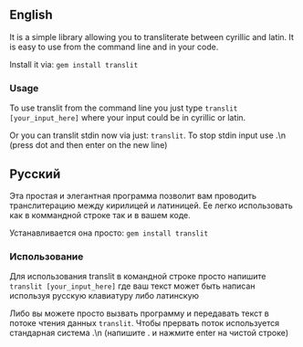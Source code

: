 ## English ##

It is a simple library allowing you to transliterate between cyrillic and latin. It is easy to use from the command line and in your code.

Install it via: <code>gem install translit</code>

### Usage ###

To use translit from the command line you just type <code>translit [your_input_here]</code> where your input could be in cyrillic or latin.

Or you can translit stdin now via just: <code>translit</code>. To stop stdin input use .\n (press dot and then enter on the new line)

## Русский ##

Эта простая и элегантная программа позволит вам проводить транслитерацию между кирилицей и латиницей. Ее легко использовать как в коммандной строке так и в вашем коде.

Устанавливается она просто: <code>gem install translit</code>

### Использование ###

Для использования translit в командной строке просто напишите <code>translit [your_input_here]</code> где ваш текст может быть написан используя русскую клавиатуру либо латинскую

Либо вы можете просто вызвать программу и передавать текст в потоке чтения данных <code>translit</code>. Чтобы прервать поток используется стандарная система .\n (напишите . и нажмите enter на чистой строке)
